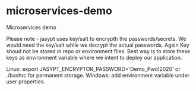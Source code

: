 # microservices-demo
Microservices demo 

Please note - jasypt uses key/salt to encrypth the  passwords/secrets. We would need the key/salt while we decrypt the actual passwords.
Again Key shoud not be stored in  repo or environment files.  Best way is to store these keys as environment variable where we intent to deploy our application. 

Linux: export JASYPT_ENCRYPTOR_PASSWORD='Demo_Pwd!2020' or ./bashrc  for permanent storage.
Windows: add environment variable under user properties. 
